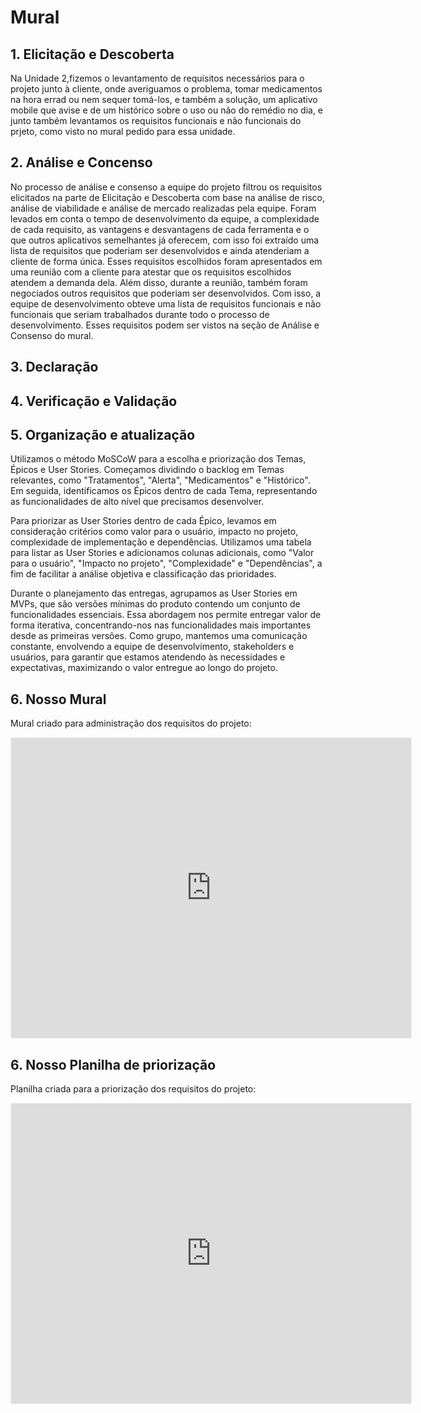 # Mural

## 1. Elicitação e Descoberta
Na Unidade 2,fizemos o levantamento de requisitos necessários para o projeto junto à cliente, onde averiguamos o problema, tomar medicamentos na hora errad ou nem sequer tomá-los, e também a solução, um aplicativo mobile que avise e de um histórico sobre o uso ou não do remédio no dia, e junto também levantamos os requisitos funcionais e não funcionais do prjeto, como visto no mural pedido para essa unidade.
## 2. Análise e Concenso

No processo de análise e consenso a equipe do projeto filtrou os requisitos elicitados na parte de Elicitação e Descoberta com base na análise de risco, análise de viabilidade e análise de mercado realizadas pela equipe. Foram levados em conta o tempo de desenvolvimento da equipe, a complexidade de cada requisito, as vantagens e desvantagens de cada ferramenta e o que outros aplicativos semelhantes já oferecem, com isso foi extraído uma lista de requisitos que poderiam ser desenvolvidos e ainda atenderiam a cliente de forma única. Esses requisitos escolhidos foram apresentados em uma reunião com a cliente para atestar que os requisitos escolhidos atendem a demanda dela. Além disso, durante a reunião, também foram negociados outros requisitos que poderiam ser desenvolvidos. Com isso, a equipe de desenvolvimento obteve uma lista de requisitos funcionais e não funcionais que seriam trabalhados durante todo o processo de desenvolvimento. Esses requisitos podem ser vistos na seção de Análise e Consenso do mural.


## 3. Declaração

## 4. Verificação e Validação

## 5. Organização e atualização

Utilizamos o método MoSCoW para a escolha e priorização dos Temas, Épicos e User Stories. Começamos dividindo o backlog em Temas relevantes, como "Tratamentos", "Alerta", "Medicamentos" e "Histórico". Em seguida, identificamos os Épicos dentro de cada Tema, representando as funcionalidades de alto nível que precisamos desenvolver.

Para priorizar as User Stories dentro de cada Épico, levamos em consideração critérios como valor para o usuário, impacto no projeto, complexidade de implementação e dependências. Utilizamos uma tabela para listar as User Stories e adicionamos colunas adicionais, como "Valor para o usuário", "Impacto no projeto", "Complexidade" e "Dependências", a fim de facilitar a análise objetiva e classificação das prioridades.

Durante o planejamento das entregas, agrupamos as User Stories em MVPs, que são versões mínimas do produto contendo um conjunto de funcionalidades essenciais. Essa abordagem nos permite entregar valor de forma iterativa, concentrando-nos nas funcionalidades mais importantes desde as primeiras versões. Como grupo, mantemos uma comunicação constante, envolvendo a equipe de desenvolvimento, stakeholders e usuários, para garantir que estamos atendendo às necessidades e expectativas, maximizando o valor entregue ao longo do projeto.

## 6. Nosso Mural

Mural criado para administração dos requisitos do projeto:

<iframe src='https://app.mural.co/embed/ce59d0d4-3b89-456f-ab1d-da3e2e14eb45'
        width='100%'
        height='480px'
        style='min-width: 640px; min-height: 480px; background-color: #f4f4f4; border: 1px solid #efefef'
        sandbox='allow-same-origin allow-scripts allow-modals allow-popups allow-popups-to-escape-sandbox'>
</iframe>

## 6. Nosso Planilha de priorização

Planilha criada para a priorização dos requisitos do projeto:

<iframe src='https://docs.google.com/spreadsheets/d/1UX_EsvpYJz_b_KXNsCnX12jYCwKAnS9w7NYoue2S4uo/edit#gid=0&range=A1:F20'
        width='100%'
        height='480px'
        style='min-width: 640px; min-height: 480px; background-color: #f4f4f4; border: 1px solid #efefef'
        sandbox='allow-same-origin allow-scripts allow-modals allow-popups allow-popups-to-escape-sandbox'>
</iframe>
